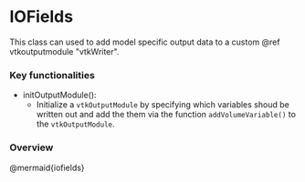 # IOFields

This class can used to add model specific output data to a custom @ref vtkoutputmodule "vtkWriter".


### Key functionalities

* initOutputModule():
    - Initialize a `vtkOutputModule` by specifying which variables shoud be written out and add the them via the function `addVolumeVariable()` to the `vtkOutputModule`.

### Overview

@mermaid{iofields}
